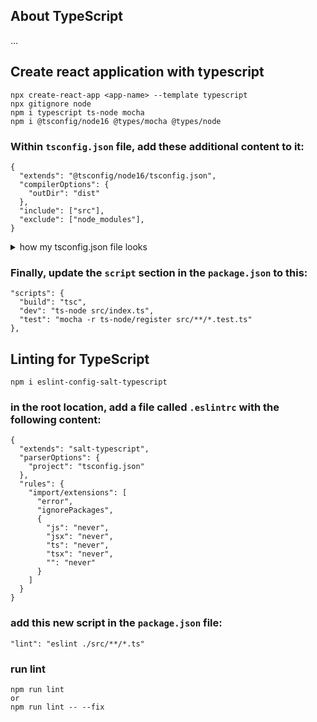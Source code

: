 ## About TypeScript
...

## Create react application with typescript
```
npx create-react-app <app-name> --template typescript
npx gitignore node 
npm i typescript ts-node mocha
npm i @tsconfig/node16 @types/mocha @types/node
```
### Within `tsconfig.json` file, add these additional content to it:
```
{
  "extends": "@tsconfig/node16/tsconfig.json",
  "compilerOptions": {
    "outDir": "dist"
  },
  "include": ["src"],
  "exclude": ["node_modules"],
}
```

<details>
  <summary>how my tsconfig.json file looks</summary>
  
  ```
  {
  "extends": "@tsconfig/node16/tsconfig.json",
  "compilerOptions": {
    "outDir": "dist",
    "target": "es5",
    "lib": ["dom", "dom.iterable", "esnext"],
    "allowJs": true,
    "skipLibCheck": true,
    "esModuleInterop": true,
    "allowSyntheticDefaultImports": true,
    "strict": true,
    "forceConsistentCasingInFileNames": true,
    "noFallthroughCasesInSwitch": true,
    "module": "esnext",
    "moduleResolution": "node",
    "resolveJsonModule": true,
    "isolatedModules": true,
    "noEmit": true,
    "jsx": "react-jsx"
  },
  "include": ["src"],
  "exclude": ["node_modules"]
}

  ```
  
</details>

### Finally, update the `script` section in the `package.json` to this:
```
"scripts": {
  "build": "tsc",
  "dev": "ts-node src/index.ts",
  "test": "mocha -r ts-node/register src/**/*.test.ts"
},
```

## Linting for TypeScript
```
npm i eslint-config-salt-typescript
```
### in the root location, add a file called `.eslintrc` with the following content:
```
{
  "extends": "salt-typescript",
  "parserOptions": {
    "project": "tsconfig.json"
  },
  "rules": {
    "import/extensions": [
      "error",
      "ignorePackages",
      {
        "js": "never",
        "jsx": "never",
        "ts": "never",
        "tsx": "never",
        "": "never"
      }
    ]
  }
}
```
### add this new script in the `package.json` file:
```
"lint": "eslint ./src/**/*.ts"
```
### run lint
```
npm run lint
or
npm run lint -- --fix
```
